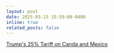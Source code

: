 ```yaml
---
layout: post
date: 2025-03-15 15:59:00-0400
inline: true
related_posts: false
---
```


<a href="https://www.brookings.edu/articles/trumps-25-tariffs-on-canada-and-mexico-will-be-a-blow-to-all-3-economies/">Trump's 25% Tariff on Canda and Mexico</a>
